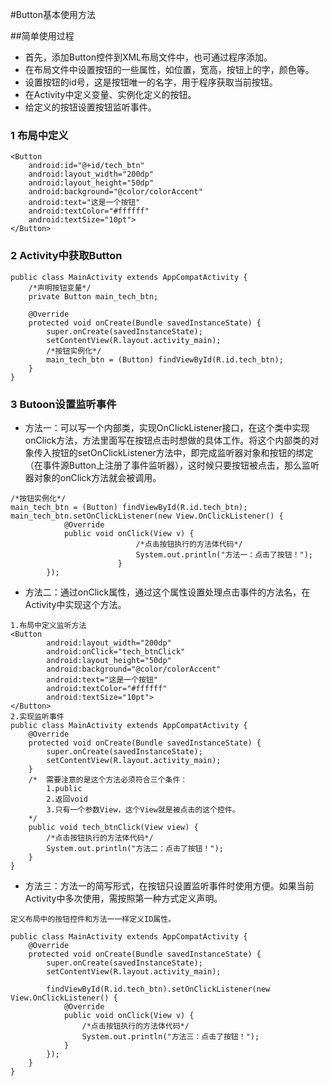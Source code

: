 #Button基本使用方法

##简单使用过程
+ 首先，添加Button控件到XML布局文件中，也可通过程序添加。
+ 在布局文件中设置按钮的一些属性，如位置，宽高，按钮上的字，颜色等。
+ 设置按钮的id号，这是按钮唯一的名字，用于程序获取当前按钮。
+ 在Activity中定义变量、实例化定义的按钮。
+ 给定义的按钮设置按钮监听事件。

### 1 布局中定义
```
<Button
    android:id="@+id/tech_btn"
    android:layout_width="200dp"
    android:layout_height="50dp"
    android:background="@color/colorAccent"
    android:text="这是一个按钮"
    android:textColor="#ffffff"
    android:textSize="10pt">
</Button>
```
### 2 Activity中获取Button

```
public class MainActivity extends AppCompatActivity {
    /*声明按钮变量*/
    private Button main_tech_btn;

    @Override
    protected void onCreate(Bundle savedInstanceState) {
        super.onCreate(savedInstanceState);
        setContentView(R.layout.activity_main);
        /*按钮实例化*/
        main_tech_btn = (Button) findViewById(R.id.tech_btn);
    }
}
```
### 3 Butoon设置监听事件
+ 方法一：可以写一个内部类，实现OnClickListener接口，在这个类中实现onClick方法，方法里面写在按钮点击时想做的具体工作。将这个内部类的对象传入按钮的setOnClickListener方法中，即完成监听器对象和按钮的绑定（在事件源Button上注册了事件监听器），这时候只要按钮被点击，那么监听器对象的onClick方法就会被调用。
```
/*按钮实例化*/
main_tech_btn = (Button) findViewById(R.id.tech_btn);
main_tech_btn.setOnClickListener(new View.OnClickListener() {
            @Override
            public void onClick(View v) {
                            /*点击按钮执行的方法体代码*/
                            System.out.println("方法一：点击了按钮！");
                        }
        });
```
+ 方法二：通过onClick属性，通过这个属性设置处理点击事件的方法名，在Activity中实现这个方法。
```
1.布局中定义监听方法
<Button
        android:layout_width="200dp"
        android:onClick="tech_btnClick"
        android:layout_height="50dp"
        android:background="@color/colorAccent"
        android:text="这是一个按钮"
        android:textColor="#ffffff"
        android:textSize="10pt">
</Button>
2.实现监听事件
public class MainActivity extends AppCompatActivity {
    @Override
    protected void onCreate(Bundle savedInstanceState) {
        super.onCreate(savedInstanceState);
        setContentView(R.layout.activity_main);
    }
    /*  需要注意的是这个方法必须符合三个条件：
        1.public
        2.返回void
        3.只有一个参数View，这个View就是被点击的这个控件。
    */
    public void tech_btnClick(View view) {
        /*点击按钮执行的方法体代码*/
        System.out.println("方法二：点击了按钮！");
    }
}
```
+ 方法三：方法一的简写形式，在按钮只设置监听事件时使用方便。如果当前Activity中多次使用，需按照第一种方式定义声明。
```
定义布局中的按钮控件和方法一一样定义ID属性。

public class MainActivity extends AppCompatActivity {
    @Override
    protected void onCreate(Bundle savedInstanceState) {
        super.onCreate(savedInstanceState);
        setContentView(R.layout.activity_main);

        findViewById(R.id.tech_btn).setOnClickListener(new View.OnClickListener() {
            @Override
            public void onClick(View v) {
                /*点击按钮执行的方法体代码*/
                System.out.println("方法三：点击了按钮！");
            }
        });
    }
}
```

